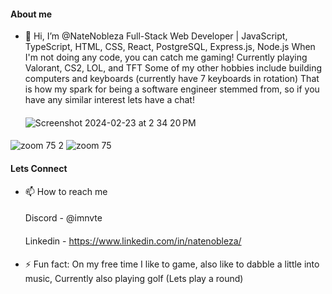 #### About me
- 👋 Hi, I’m @NateNobleza
    Full-Stack Web Developer | JavaScript, TypeScript, HTML, CSS, React, PostgreSQL, Express.js, Node.js
    When I'm not doing any code, you can catch me gaming! Currently playing Valorant, CS2, LOL, and TFT
    Some of my other hobbies include building computers and keyboards (currently have 7 keyboards in rotation)
    That is how my spark for being a software engineer stemmed from, so if you have any similar interest
    lets have a chat!
  ####
  ![Screenshot 2024-02-23 at 2 34 20 PM](https://github.com/NateNobleza/NateNobleza/assets/154506686/a4228b22-3d4c-4315-9746-8747ae7baf9d)


#### 
 ![zoom 75 2](https://github.com/NateNobleza/NateNobleza/assets/154506686/fcdb7aeb-bb3d-45ed-ab25-d8c2693d0881)
 ![zoom 75](https://github.com/NateNobleza/NateNobleza/assets/154506686/7d734acc-1b0e-4958-b640-07c6e93882a8)


#### Lets Connect
- 📫 How to reach me
  ####
    Discord - @imnvte
  ####
    Linkedin - https://www.linkedin.com/in/natenobleza/


#### 
- ⚡ Fun fact:
    On my free time I like to game, also like to dabble a little into music, Currently also playing golf (Lets play a round)



<!---
NateNobleza/NateNobleza is a ✨ special ✨ repository because its `README.md` (this file) appears on your GitHub profile.
You can click the Preview link to take a look at your changes.
--->
